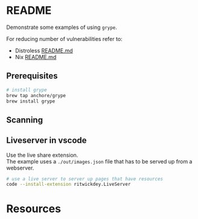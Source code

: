 # README
Demonstrate some examples of using `grype`.

For reducing number of vulnerabilities refer to:
* Distroless [README.md](../28_distroless/README.md)  
* Nix [README.md](https://github.com/chrisguest75/nix-examples/blob/master/README.md)  

## Prerequisites
```sh
# install grype
brew tap anchore/grype
brew install grype
```

## Scanning




## Liveserver in vscode
Use the live share extension.  
The example uses a `./out/images.json` file that has to be served up from a webserver.

```sh 
# use a live server to server up pages that have resources
code --install-extension ritwickdey.LiveServer
```


# Resources 
